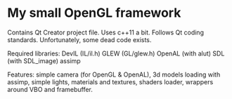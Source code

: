 My small OpenGL framework
=============

Contains Qt Creator project file. Uses c++11 a bit. Follows Qt coding standards. Unfortunately, some dead code exists.

Required libraries:
DevIL (IL/il.h)
GLEW (GL/glew.h)
OpenAL (with alut)
SDL (with SDL_image)
assimp

Features:
simple camera (for OpenGL & OpenAL),
3d models loading with assimp,
simple lights, materials and textures,
shaders loader,
wrappers around VBO and framebuffer.
